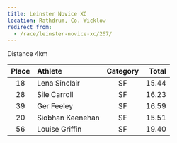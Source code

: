 ```yaml
---
title: Leinster Novice XC
location: Rathdrum, Co. Wicklow
redirect_from:
  - /race/leinster-novice-xc/267/
---
```


Distance  4km

| Place | Athlete          | Category | Total |
|:-----:|:-----------------|:--------:|------:|
| 18    | Lena Sinclair    | SF       | 15.44 |
| 28    | Sile Carroll     | SF       | 16.23 |
| 39    | Ger Feeley       | SF       | 16.59 |
| 20    | Siobhan Keenehan | SF       | 15.51 |
| 56    | Louise Griffin   | SF       | 19.40 |
